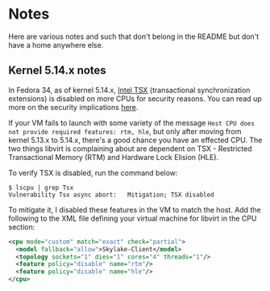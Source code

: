 # Notes

Here are various notes and such that don't belong in the README but don't have a home anywhere else.

## Kernel 5.14.x notes

In Fedora 34, as of kernel 5.14.x, [Intel TSX](https://en.wikipedia.org/wiki/Transactional_Synchronization_Extensions) (transactional synchronization extensions) is disabled on more CPUs for security reasons.  You can read up more on the security implications [here](https://www.phoronix.com/scan.php?page=news_item&px=Intel-TSX-Off-New-Microcode).

If your VM fails to launch with some variety of the message `Host CPU does not provide required features: rtm, hle`, but only after moving from kernel 5.13.x to 5.14.x, there's a good chance you have an effected CPU.  The two things libvirt is complaining about are dependent on TSX - Restricted Transactional Memory (RTM) and Hardware Lock Elision (HLE).

To verify TSX is disabled, run the command below:

```shell
$ lscpu | grep Tsx
Vulnerability Tsx async abort:   Mitigation; TSX disabled
```

To mitigate it, I disabled these features in the VM to match the host.  Add the following to the XML file defining your virtual machine for libvirt in the CPU section:

```xml
<cpu mode="custom" match="exact" check="partial">
  <model fallback="allow">Skylake-Client</model>
  <topology sockets="1" dies="1" cores="4" threads="1"/>
  <feature policy="disable" name="rtm"/>
  <feature policy="disable" name="hle"/>
</cpu>
```
